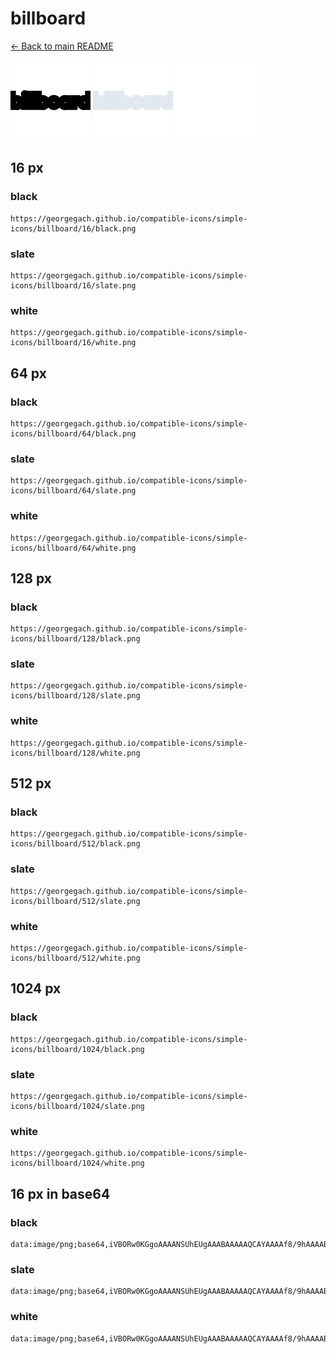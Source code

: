 # billboard

[← Back to main README](../../README.md)


<img src="./128/black.png" width="128" alt="billboard black icon" />
<img src="./128/slate.png" width="128" alt="billboard slate icon" />
<img src="./128/white.png" width="128" alt="billboard white icon" />

## 16 px

### black
```
https://georgegach.github.io/compatible-icons/simple-icons/billboard/16/black.png
```

### slate
```
https://georgegach.github.io/compatible-icons/simple-icons/billboard/16/slate.png
```

### white
```
https://georgegach.github.io/compatible-icons/simple-icons/billboard/16/white.png
```

## 64 px

### black
```
https://georgegach.github.io/compatible-icons/simple-icons/billboard/64/black.png
```

### slate
```
https://georgegach.github.io/compatible-icons/simple-icons/billboard/64/slate.png
```

### white
```
https://georgegach.github.io/compatible-icons/simple-icons/billboard/64/white.png
```

## 128 px

### black
```
https://georgegach.github.io/compatible-icons/simple-icons/billboard/128/black.png
```

### slate
```
https://georgegach.github.io/compatible-icons/simple-icons/billboard/128/slate.png
```

### white
```
https://georgegach.github.io/compatible-icons/simple-icons/billboard/128/white.png
```

## 512 px

### black
```
https://georgegach.github.io/compatible-icons/simple-icons/billboard/512/black.png
```

### slate
```
https://georgegach.github.io/compatible-icons/simple-icons/billboard/512/slate.png
```

### white
```
https://georgegach.github.io/compatible-icons/simple-icons/billboard/512/white.png
```

## 1024 px

### black
```
https://georgegach.github.io/compatible-icons/simple-icons/billboard/1024/black.png
```

### slate
```
https://georgegach.github.io/compatible-icons/simple-icons/billboard/1024/slate.png
```

### white
```
https://georgegach.github.io/compatible-icons/simple-icons/billboard/1024/white.png
```

## 16 px in base64

### black
```
data:image/png;base64,iVBORw0KGgoAAAANSUhEUgAAABAAAAAQCAYAAAAf8/9hAAAABmJLR0QA/wD/AP+gvaeTAAAAeUlEQVQ4je3QOwrCABAE0BcFOy1yHo+uFoKdB/FTmCCimI82U6RLJxYZWPYzO8OyTPgPnFDiiCsuOGM9oiuj1eGGJ95o0aDGBhUOWW4HfIWuSHPHauDeJfcoUjeYY5FZjeUsxCeOr0SDB3a5bh++D7+Nphl90IQf4As5RCmNu8YWMAAAAABJRU5ErkJggg==
```

### slate
```
data:image/png;base64,iVBORw0KGgoAAAANSUhEUgAAABAAAAAQCAYAAAAf8/9hAAAABmJLR0QA/wD/AP+gvaeTAAAAq0lEQVQ4je3QoU4DURgF4Tl3Q4MpoiHYChyaN+FtSUAQHBp8s2YdW0jJJjf9hycgKILp58cMnPy/7KZ5aj03ruqeypagIkPdba82zz+F47jf1Jlv2U3zMeGD4tzGgLYQCV+Bl5JbyGvgGrxMAFA5COuM09zVT8KFBJDQjgBixcRArE4yCKtAiPuYdSvtSYQ2B5fAAtXRA/BIfA8+ATNQwQV4iLG0//3lk999A22WXOQ1li4SAAAAAElFTkSuQmCC
```

### white
```
data:image/png;base64,iVBORw0KGgoAAAANSUhEUgAAABAAAAAQCAYAAAAf8/9hAAAABmJLR0QA/wD/AP+gvaeTAAAAjElEQVQ4je3QPWpCARDE8d9TkDRaiDfwCilzdS3SxtY7+FEYI4rw8I3NCnbBQrDwD8sOOwwDy5sXIMkqyTjJIsk2ySbJOsnXP7lxklWT5II/fKCPHoITfvCJJaaY3PI4YtgkaXHA6K7gUrtDU7qtgkHd9hj2ygh+ca5pq2GOHb7L78qfVaZ94FtvnsYV08ZDbGxM+k8AAAAASUVORK5CYII=
```

